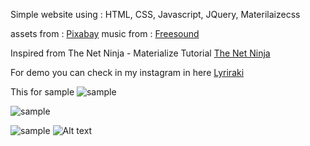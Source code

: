 Simple website using :
HTML, CSS, Javascript, JQuery, Materilaizecss

assets from : [Pixabay](https://pixabay.com)
music from : [Freesound](https://freesound.org/people/4barrelcarb/sounds/362832/)

Inspired from The Net Ninja - Materialize Tutorial
[The Net Ninja](https://www.youtube.com/playlist?list=PL4cUxeGkcC9gGrbtvASEZSlFEYBnPkmff)

For demo you can check in my instagram in here [Lyriraki](https://www.instagram.com/lyriraki/)

This for sample
![sample](https://github.com/Lyriraki/naturely/tree/master/screenshot/s1.png)

![sample](https://github.com/Lyriraki/naturely/tree/master/screenshot/s2.png)

![sample](https://github.com/Lyriraki/naturely/tree/master/screenshot/s3.png)
![Alt text](https://github.com/Lyriraki/naturely/screenshot/s1.png?raw=true "Sample 1")
